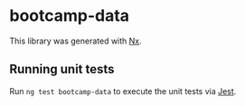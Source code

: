 # bootcamp-data

This library was generated with [Nx](https://nx.dev).

## Running unit tests

Run `ng test bootcamp-data` to execute the unit tests via [Jest](https://jestjs.io).
